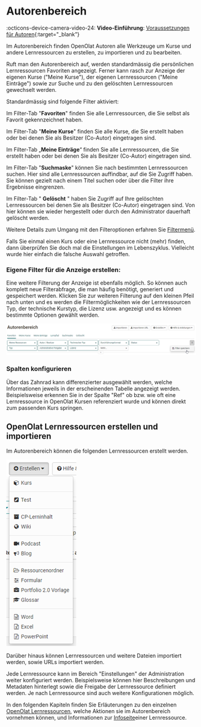 # Autorenbereich

:octicons-device-camera-video-24: **Video-Einführung**: [Voraussetzungen für Autoren](<https://www.youtube.com/embed/L0jc_LBKXLE>){:target="_blank”}

Im Autorenbereich finden OpenOlat Autoren alle Werkzeuge um Kurse und andere
Lernressourcen zu erstellen, zu importieren und zu bearbeiten.

Ruft man den Autorenbereich auf, werden standardmässig die persönlichen
Lernressourcen Favoriten angezeigt. Ferner kann rasch zur Anzeige der eigenen
Kurse ("Meine Kurse"), der eigenen Lernressourcen ("Meine Einträge") sowie zur
Suche und zu den gelöschten Lernressourcen gewechselt werden.

Standardmässig sind folgende Filter aktiviert:

Im Filter-Tab "**Favoriten**" finden Sie alle Lernressourcen, die Sie selbst
als Favorit gekennzeichnet haben.

Im Filter-Tab "**Meine Kurse**" finden Sie alle Kurse, die Sie erstellt
haben oder bei denen Sie als Besitzer (Co-Autor) eingetragen sind.

Im Filter-Tab „**Meine Einträge**“ finden Sie alle Lernressourcen, die Sie
erstellt haben oder bei denen Sie als Besitzer (Co-Autor) eingetragen sind.

Im Filter-Tab "**Suchmaske**" können Sie nach bestimmten Lernressourcen
suchen. Hier sind alle Lernressourcen auffindbar, auf die Sie Zugriff haben.
Sie können gezielt nach einem Titel suchen oder über die Filter ihre
Ergebnisse eingrenzen.

Im Filter-Tab " **Gelöscht** " haben Sie Zugriff auf Ihre gelöschten
Lernressourcen bei denen Sie als Besitzer (Co-Autor) eingetragen sind. Von
hier können sie wieder hergestellt oder durch den Administrator dauerhaft
gelöscht werden.

Weitere Details zum Umgang mit den Filteroptionen erfahren Sie
[Filtermenü](../personal/Working_with_tables.de.md).

Falls Sie einmal einen Kurs oder eine Lernressource nicht (mehr) finden, dann
überprüfen Sie doch mal die Einstellungen im Lebenszyklus. Vielleicht wurde
hier einfach die falsche Auswahl getroffen.

### Eigene Filter für die Anzeige erstellen:

Eine weitere Filterung der Anzeige ist ebenfalls möglich. So können auch
komplett neue Filterabfrage, die man häufig benötigt, generiert und
gespeichert werden. Klicken Sie zur weiteren Filterung auf den kleinen Pfeil
nach unten und es werden die Filtermöglichkeiten wie der Lernressourcen Typ, 
der technische Kurstyp, die Lizenz usw. angezeigt und es können
bestimmte Optionen gewählt werden.

![Filter](assets/Autorenbereich_Filter_172.png)

### Spalten konfigurieren

Über das Zahnrad kann differenzierter ausgewählt werden, welche Informationen
jeweils in der erscheinenden Tabelle angezeigt werden. Beispielsweise erkennen
Sie in der Spalte "Ref" ob bzw. wie oft eine Lernressource in OpenOlat Kursen
referenziert wurde und können direkt zum passenden Kurs springen.



##  OpenOlat Lernressourcen erstellen und importieren

Im Autorenbereich können die folgenden  Lernressourcen erstellt
werden. 

![Erstelllen: Lernressourcen](assets/erstellen161.png)

Darüber hinaus können Lernressourcen und weitere Dateien importiert
werden, sowie URLs importiert werden.

Jede Lernressource kann im Bereich "Einstellungen" der Administration weiter
konfiguriert werden. Beispielsweise können hier Beschreibungen und Metadaten hinterlegt sowie die Freigabe der Lernressource definiert werden. Je nach Lernressource sind auch weitere Konfigurationen möglich. 

In den folgenden Kapiteln finden Sie Erläuterungen zu den einzelnen [OpenOlat Lernressourcen](Various_Types_of_Learning_Resources.de.md), welche Aktionen
sie im Autorenbereich vornehmen können, und Informationen zur [Infoseite](Set_up_info_page.de.md)einer Lernressource.




